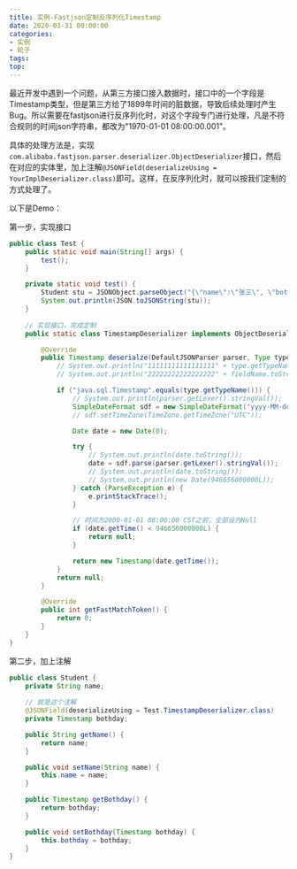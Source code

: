 ```yaml
---
title: 实例-Fastjson定制反序列化Timestamp
date: 2020-03-31 00:00:00
categories:
- 实例
- 轮子
tags:
top:
---
```


最近开发中遇到一个问题，从第三方接口接入数据时，接口中的一个字段是Timestamp类型，但是第三方给了1899年时间的脏数据，导致后续处理时产生Bug。所以需要在fastjson进行反序列化时，对这个字段专门进行处理，凡是不符合规则的时间json字符串，都改为"1970-01-01 08:00:00.001"。

具体的处理方法是，实现`com.alibaba.fastjson.parser.deserializer.ObjectDeserializer`接口，然后在对应的实体里，加上注解`@JSONField(deserializeUsing = YourImplDeserializer.class)`即可。这样，在反序列化时，就可以按我们定制的方式处理了。

以下是Demo：

第一步，实现接口

```java
public class Test {
    public static void main(String[] args) {
        test();
    }

    private static void test() {
        Student stu = JSONObject.parseObject("{\"name\":\"张三\", \"bothday\":\"2000-01-01 00:00:01\"}", Student.class);
        System.out.println(JSON.toJSONString(stu));
    }
	
    // 实现接口，完成定制
    public static class TimestampDeserializer implements ObjectDeserializer {

        @Override
        public Timestamp deserialze(DefaultJSONParser parser, Type type, Object fieldName) {
            // System.out.println("11111111111111111" + type.getTypeName());
            // System.out.println("22222222222222222" + fieldName.toString());

            if ("java.sql.Timestamp".equals(type.getTypeName())) {
                // System.out.println(parser.getLexer().stringVal());
                SimpleDateFormat sdf = new SimpleDateFormat("yyyy-MM-dd HH:mm:ss");
                // sdf.setTimeZone(TimeZone.getTimeZone("UTC"));

                Date date = new Date(0);

                try {
                    // System.out.println(date.toString());
                    date = sdf.parse(parser.getLexer().stringVal());    // 北京时间，多了8小时
                    // System.out.println(date.toString());
                    // System.out.println(new Date(946656000000L));
                } catch (ParseException e) {
                    e.printStackTrace();
                }

                // 时间为2000-01-01 08:00:00 CST之前，全部设为Null
                if (date.getTime() < 946656000000L) {
                    return null;
                }

                return new Timestamp(date.getTime());
            }
            return null;
        }

        @Override
        public int getFastMatchToken() {
            return 0;
        }
    }
}
```

第二步，加上注解

```java
public class Student {
    private String name;
	
    // 就是这个注解
    @JSONField(deserializeUsing = Test.TimestampDeserializer.class)
    private Timestamp bothday;

    public String getName() {
        return name;
    }

    public void setName(String name) {
        this.name = name;
    }

    public Timestamp getBothday() {
        return bothday;
    }

    public void setBothday(Timestamp bothday) {
        this.bothday = bothday;
    }
}
```

